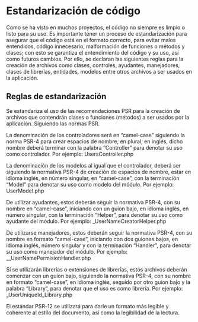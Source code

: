 # Estandarización de código

Como se ha visto en muchos proyectos, el código no siempre es limpio o listo para su uso. Es importante tener un proceso de estandarización para asegurar que el código está en el formato correcto, para evitar malos entendidos, código innecesario, malformación de funciones o métodos y clases; con esto se garantiza el entendimiento del código y su uso, así como futuros cambios.
Por ello, se declaran las siguientes reglas para la creación de archivos como clases, controles, ayudantes, manejadores, clases de librerías, entidades, modelos entre otros archivos a ser usados en la aplicación.

## Reglas de estandarización

Se estandariza el uso de las recomendaciones PSR para la creación de archivos que contendrán clases o funciones (métodos) a ser usados por la aplicación. Siguiendo las normas PSR.

La denominación de los controladores será en “camel-case” siguiendo la norma PSR-4 para crear espacios de nombre, en plural, en inglés, dicho nombre deberá terminar con la palabra “Controller” para denotar su uso como controlador.
Por ejemplo: UsersController.php

La denominación de los modelos al igual que el controlador, deberá ser siguiendo la normativa PSR-4 de creación de espacios de nombre, estar en idioma inglés, en número singular, en “camel-case”, con la terminación “Model” para denotar su uso como modelo del módulo.
Por ejemplo: UserModel.php

De utilizar ayudantes, estos deberán seguir la normativa PSR-4, con su nombre en “camel-case”, iniciando con un guion bajo, en idioma inglés, en número singular, con la terminación “Helper”, para denotar su uso como ayudante del módulo.
Por ejemplo: _UserNameCreatorHelper.php

De utilizarse manejadores, estos deberán seguir la normativa PSR-4, con su nombre en formato “camel-case”, iniciando con dos guiones bajos, en idioma inglés, número singular y con la terminación “Handler”, para denotar su uso como manejador del módulo.
Por ejemplo: __UserNamePermisionHandler.php

Sí se utilizarán librerías o extensiones de librerías, estos archivos deberán comenzar con un guion bajo, siguiendo la normativa PSR-4, con su nombre en formato “camel-case”, en idioma inglés, seguido por otro guion bajo y la palabra “Library”, para denotar que el uso es como librería.
Por ejemplo: _UserUniqueId_Library.php

El estándar PSR-12 se utilizará para darle un formato más legible y coherente al estilo del documento, así como la legibilidad de la lectura.

